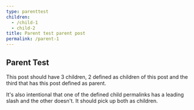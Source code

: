 ```yaml
---
type: parenttest
children:
  - /child-1
  - child-2
title: Parent test parent post
permalink: /parent-1
---
```


## Parent Test

This post should have 3 children, 2 defined as children of this post and the third that has this post defined as parent. 

It's also intentional that one of the defined child permalinks has a leading slash and the other doesn't. It should pick up both as children. 